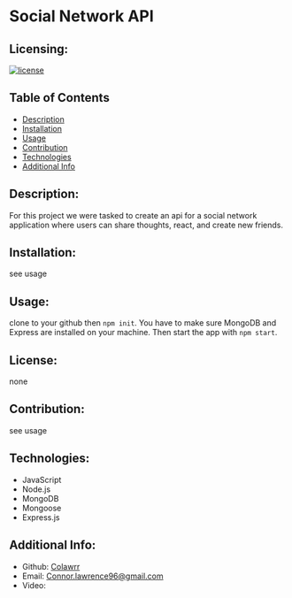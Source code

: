# Social Network API
  ## Licensing:
  [![license](https://img.shields.io/badge/license-none-blue)](https://shields.io)
  ## Table of Contents 
  - [Description](#description)
  - [Installation](#installation)
  - [Usage](#usage)
  - [Contribution](#contribution)
  - [Technologies](#technologies)
  - [Additional Info](#additional-info)
  ## Description:
  For this project we were tasked to create an api for a social network application where users can share thoughts, react, and create new friends. 
  ## Installation:
  see usage
  ## Usage:
  clone to your github then `npm init`. You have to make sure MongoDB and Express are installed on your machine. Then start the app with `npm start`.
  ## License:
  none
  ## Contribution:
  see usage
  ## Technologies:
  - JavaScript
  - Node.js
  - MongoDB
  - Mongoose
  - Express.js
  ## Additional Info:
  - Github: [Colawrr](https://github.com/Colawrr)
  - Email: Connor.lawrence96@gmail.com 
  - Video:
